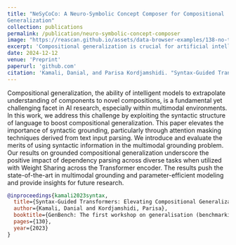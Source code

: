 ```yaml
---
title: "NeSyCoCo: A Neuro-Symbolic Concept Composer for Compositional
Generalization"
collection: publications
permalink: /publication/neuro-symbolic-concept-composer
image: "https://reascan.github.io/assets/data-browser-examples/138-no-target.png"
excerpt: 'Compositional generalization is crucial for artificial intelligence agents tackling intricate reasoning over vision and language (V\&L) problems. While neuro-symbolic methods have demonstrated potential in understanding compositional structures, they face challenges such as the need for symbolic domain representations that typically involve a set of predefined predicates, difficulties in deriving domain predicates from raw data, and the requirement for differentiable operations to compose primitive concepts. To address these issues, we propose NeSyCoCo, which is built on the existing neuro-symbolic frameworks that leverage large language models (LLMs) for obtaining symbolic representations of the domain and map them to differentiable neural computations for V\&L reasoning. Our approach a) augments the natural language inputs with their dependency structure to improve the accuracy of symbolic representations, b) utilizes distributed word representations for handling the variety of linguistically motivated logical predicates that are linked to neural modules, and c) utilizes soft composition of normalized predicate scores for better semantic alignment between symbolic compositions and differentiable operations. NeSyCoCo achieves state-of-the-art results on the ReaSCAN and CLEVR-CoGenT compositional generalization benchmarks, as well as the CLEVR vision-language benchmark. It also maintains high accuracy with new, similar concepts in the CLEVR-SYN benchmark.'
date: 2024-12-12
venue: 'Preprint'
paperurl: 'github.com'
citation: 'Kamali, Danial, and Parisa Kordjamshidi. "Syntax-Guided Transformers: Elevating Compositional Generalization and Grounding in Multimodal Environments." GenBench: The first workshop on generalisation (benchmarking) in NLP. 2023.'
---
```


Compositional generalization, the ability of intelligent models to extrapolate understanding of components to novel compositions, is a fundamental yet challenging facet in AI research, especially within multimodal environments. In this work, we address this challenge by exploiting the syntactic structure of language to boost compositional generalization. This paper elevates the importance of syntactic grounding, particularly through attention masking techniques derived from text input parsing. We introduce and evaluate the merits of using syntactic information in the multimodal grounding problem. Our results on grounded compositional generalization underscore the positive impact of dependency parsing across diverse tasks when utilized with Weight Sharing across the Transformer encoder. The results push the state-of-the-art in multimodal grounding and parameter-efficient modeling and provide insights for future research.

```bibtex
@inproceedings{kamali2023syntax,
  title={Syntax-Guided Transformers: Elevating Compositional Generalization and Grounding in Multimodal Environments},
  author={Kamali, Danial and Kordjamshidi, Parisa},
  booktitle={GenBench: The first workshop on generalisation (benchmarking) in NLP},
  pages={130},
  year={2023}
}
```
